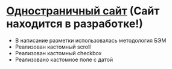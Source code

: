 # [Одностраничный сайт](https://zelelo622.github.io/Rabbits/?randomquery) (Сайт находится в разработке!)

- В написание разметки использовалась методология БЭМ
- Реализован кастомный scroll
- Реализован кастомный checkbox
- Реализовано кастомное поле с датой
